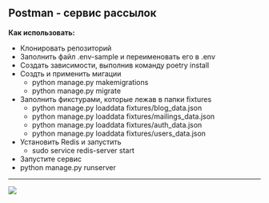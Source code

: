  **Postman** - сервис рассылок
  ---
**Как использовать:**
+ Клонировать репозиторий
+ Заполнить файл .env-sample и переименовать его в .env
+ Создать зависимости, выполнив команду poetry install
+ Создть и применить мигации 
  + python manage.py makemigrations
  + python manage.py migrate
+ Заполнить фикстурами, которые лежав в папки fixtures
  + python manage.py loaddata fixtures/blog_data.json
  + python manage.py loaddata fixtures/mailings_data.json
  + python manage.py loaddata fixtures/auth_data.json
  + python manage.py loaddata fixtures/users_data.json
+ Установить Redis и запустить
  + sudo service redis-server start
 + Запустите сервис
  + python manage.py runserver


___
![](https://centereng.ru/wp-content/uploads/2021/09/imejl-marketing.jpg)
